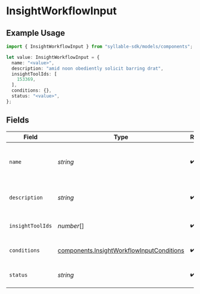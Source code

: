 # InsightWorkflowInput

## Example Usage

```typescript
import { InsightWorkflowInput } from "syllable-sdk/models/components";

let value: InsightWorkflowInput = {
  name: "<value>",
  description: "amid noon obediently solicit barring drat",
  insightToolIds: [
    153369,
  ],
  conditions: {},
  status: "<value>",
};
```

## Fields

| Field                                                                                                  | Type                                                                                                   | Required                                                                                               | Description                                                                                            |
| ------------------------------------------------------------------------------------------------------ | ------------------------------------------------------------------------------------------------------ | ------------------------------------------------------------------------------------------------------ | ------------------------------------------------------------------------------------------------------ |
| `name`                                                                                                 | *string*                                                                                               | :heavy_check_mark:                                                                                     | Human readable name of Insight Workflow                                                                |
| `description`                                                                                          | *string*                                                                                               | :heavy_check_mark:                                                                                     | Text description of Insight Workflow                                                                   |
| `insightToolIds`                                                                                       | *number*[]                                                                                             | :heavy_check_mark:                                                                                     | List of Insight Tool IDs                                                                               |
| `conditions`                                                                                           | [components.InsightWorkflowInputConditions](../../models/components/insightworkflowinputconditions.md) | :heavy_check_mark:                                                                                     | Conditions for Insight Workflow                                                                        |
| `status`                                                                                               | *string*                                                                                               | :heavy_check_mark:                                                                                     | Status of the Insight Workflow                                                                         |